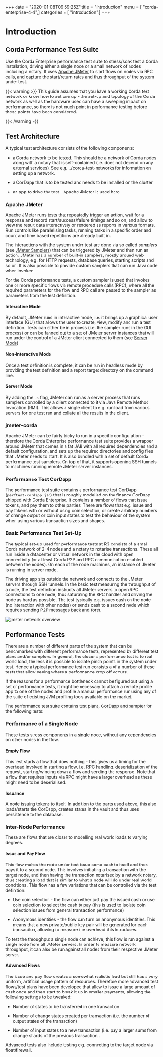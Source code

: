+++
date = "2020-01-08T09:59:25Z"
title = "Introduction"
menu = [ "corda-enterprise-4-4",]
categories = [ "introduction",]
+++


# Introduction


## Corda Performance Test Suite

Use the Corda Enterprise performance test suite to stress/soak test a Corda installation, driving either a single
                node or a small network of nodes including a notary.
                It uses [Apache JMeter](https://jmeter.apache.org) to start flows on nodes via RPC calls, and
                capture the start/return rates and thus throughput of the system under test.


{{< warning >}}
This guide assumes that you have a working Corda test network or
                    know how to set one up - the set-up and topology of the Corda network as well as the hardware used can have a sweeping
                    impact on performance, so there is not much point in performance testing before these points have been considered.

{{< /warning >}}


## Test Architecture

A typical test architecture consists of the following components:


* a Corda network to be tested. This should be a network of Corda nodes along with a notary that is self-contained
                        (i.e. does not depend on any external services). See e.g. ../corda-test-networks for information on
                        setting up a network.


* a CorDapp that is to be tested and needs to be installed on the cluster


* an app to drive the test - Apache JMeter is used here



### Apache JMeter

Apache JMeter runs tests that repeatedly trigger an action, wait for a response and record start/success/failure
                    timings and so on, and allow to view the result data interactively or rendered as reports in various formats. Run controls
                    like parallelising tasks, running tasks in a specific order and count and time based repetitions are already built in.

The interactions with the system under test are done via so called *samplers* (see [JMeter Samplers](jmeter-samplers.md)) that can be
                    triggered by JMeter and then
                    run an action. JMeter has a number of built-in samplers, mostly around web technology, e.g. for HTTP requests, database
                    queries, starting scripts and so on. It is also possible to provide custom samplers that can run Java code when invoked.

For the Corda performance tests, a custom sampler is used that invokes one or more specific flows via remote procedure
                    calls (RPC), where all the required parameters for the flow and RPC call are passed to the sampler as parameters from
                    the test definition.


#### Interactive Mode

By default, JMeter runs in interactive mode, i.e. it brings up a graphical user interface (GUI) that allows the user to
                        create, view, modify and run a test definition. Tests can either be in process (i.e. the sampler runs in the GUI
                        process) or can be fanned out to a set of JMeter server instances that will run under the control of a JMeter client
                        connected to them (see [Server Mode](#jmeter-server))


#### Non-Interactive Mode

Once a test definition is complete, it can be run in headless mode by providing the test definition and a report target
                        directory on the command line.


#### Server Mode

By adding the `-s` flag,  JMeter can run as a server process that runs samplers controlled by a client connected to it
                        via Java Remote Method Invocation (RMI).
                        This allows a single client to e.g. run load from various servers for one test run and collate all the results in the
                        client.


### jmeter-corda

Apache JMeter can be fairly tricky to run in a specific configuration - therefore the Corda Enterprise performance test
                    suite provides a wrapper around JMeter that comes in a fat JAR with all required dependencies and a default configuration,
                    and sets up the required directories and config files that JMeter needs to start. It is also bundled with a set of default
                    Corda performance test samplers. On top of that, it supports opening SSH tunnels to machines running remote JMeter server
                    instances.


### Performance Test CorDapp

The performance test suite contains a performance test CorDapp (`perftest-cordapp.jar`) that is roughly modelled on the
                    finance CorDapp shipped with Corda Enterprise. It contains a number of flows that issue tokens, and pay them to other
                    parties. There are flows that e.g. issue and pay tokens with or without using coin selection, or create arbitrary
                    numbers of change output or coin input states to test the behaviour of the system when using various transaction sizes
                    and shapes.


### Basic Performance Test Set-Up

The typical set-up used for performance tests at R3 consists of a small Corda network of 2-4 nodes and a notary to
                    notarise transactions. These all run inside a datacenter or virtual network in the cloud with open connectivity (or at
                    least Corda P2P and RPC communication enabled between the nodes). On each of the node machines, an instance of JMeter
                    is running in server mode.

The driving app sits outside the network and connects to the JMeter servers through SSH tunnels. In the basic test
                    measuring the throughput of a node, the test definition instructs all JMeter servers to open RPC connections to one node,
                    thus saturating the RPC handler and driving the node as hard as possible. The test typically e.g. issues cash on the node
                    (no interaction with other nodes) or sends cash to a second node which requires sending P2P messages back and forth.

![jmeter network overview](performance-testing/resources/jmeter-network-overview.png "jmeter network overview")
## Performance Tests

There are a number of different parts of the system that can be benchmarked with different performance tests, represented
                by different test plans and/or samplers. In general, the closer a performance test is to real world load, the less it is
                possible to isolate pinch points in the system under test. Hence a typical performance test run consists a of a number
                of these tests that allow seeing where a performance drop off occurs.

If the reasons for a performance bottleneck cannot be figured out using a set of performance tests, it might be necessary
                to attach a remote profile app to one of the nodes and profile a manual performance run using any of the suite of
                existing JVM profiling tools available on the market.

The performance test suite contains test plans, CorDapp and sampler for the following tests:


### Performance of a Single Node

These tests stress components in a single node, without any dependencies on other nodes in the flow.


#### Empty Flow

This test starts a flow that does nothing - this gives us a timing for the overhead involved in starting a flow, i.e. RPC
                        handling, deserialization of the request, starting/winding down a flow and sending the response. Note that a flow that
                        requires inputs via RPC might have a larger overhead as these might need to be deserialised.


#### Issuance

A node issuing tokens to itself. In addition to the parts used above, this also loads/starts the CorDapp, creates states
                        in the vault and thus uses persistence to the database.


### Inter-Node Performance

These are flows that are closer to modelling real world loads to varying degrees.


#### Issue and Pay Flow

This flow makes the node under test issue some cash to itself and then pays it to a second node. This involves initiating
                        a transaction with the target node, and then having the transaction notarised by a network notary, thus creating a load that
                        is similar to what a node will do under real world conditions. This flow has a few variations that can be controlled via
                        the test definition:


* Use coin selection - the flow can either just pay the issued cash or use coin selection to select the cash to pay (this
                                is used to isolate coin selection issues from general transaction performance)


* Anonymous identities - the flow can turn on anonymous identities. This means that a new private/public key pair will be
                                generated for each transaction, allowing to measure the overhead this introduces.


To test the throughput a single node can achieve, this flow is run against a single node from all JMeter servers. In order
                        to measure network throughput, it can also be run against all nodes from their respective JMeter server.


#### Advanced Flows

The issue and pay flow creates a somewhat realistic load but still has a very uniform, artificial usage pattern of resources.
                        Therefore more advanced test flows/test plans have been developed that allow to issue a large amount of cash once and
                        then start to break it up in smaller payments, allowing the following settings to be tweaked:


* Number of states to be transferred in one transaction


* Number of change states created per transaction (i.e. the number of output states of the transaction)


* Number of input states to a new transaction (i.e. pay a larger sums from change shards of the previous transaction).


Advanced tests also include testing e.g. connecting to the target node via float/firewall.


